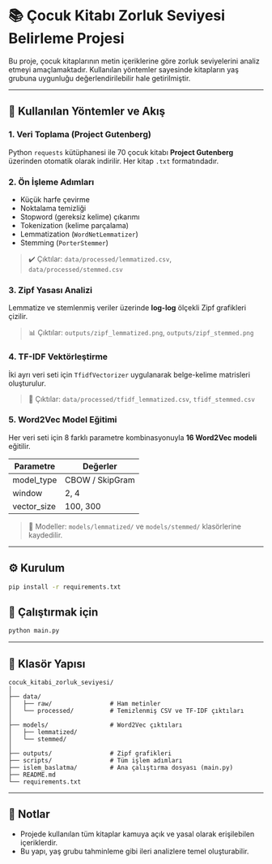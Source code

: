 # 📚 Çocuk Kitabı Zorluk Seviyesi Belirleme Projesi

Bu proje, çocuk kitaplarının metin içeriklerine göre zorluk seviyelerini analiz etmeyi amaçlamaktadır. Kullanılan yöntemler sayesinde kitapların yaş grubuna uygunluğu değerlendirilebilir hale getirilmiştir.

---

## 🔧 Kullanılan Yöntemler ve Akış

### 1. Veri Toplama (Project Gutenberg)
Python `requests` kütüphanesi ile 70 çocuk kitabı **Project Gutenberg** üzerinden otomatik olarak indirilir. Her kitap `.txt` formatındadır.

### 2. Ön İşleme Adımları
- Küçük harfe çevirme
- Noktalama temizliği
- Stopword (gereksiz kelime) çıkarımı
- Tokenization (kelime parçalama)
- Lemmatization (`WordNetLemmatizer`)
- Stemming (`PorterStemmer`)

> ✔️ Çıktılar: `data/processed/lemmatized.csv`, `data/processed/stemmed.csv`

### 3. Zipf Yasası Analizi
Lemmatize ve stemlenmiş veriler üzerinde **log-log** ölçekli Zipf grafikleri çizilir.

> 📊 Çıktılar: `outputs/zipf_lemmatized.png`, `outputs/zipf_stemmed.png`

### 4. TF-IDF Vektörleştirme
İki ayrı veri seti için `TfidfVectorizer` uygulanarak belge-kelime matrisleri oluşturulur.

> 📁 Çıktılar: `data/processed/tfidf_lemmatized.csv`, `tfidf_stemmed.csv`

### 5. Word2Vec Model Eğitimi
Her veri seti için 8 farklı parametre kombinasyonuyla **16 Word2Vec modeli** eğitilir.

| Parametre        | Değerler             |
|------------------|----------------------|
| model_type       | CBOW / SkipGram      |
| window           | 2, 4                 |
| vector_size      | 100, 300             |

> 💾 Modeller: `models/lemmatized/` ve `models/stemmed/` klasörlerine kaydedilir.

---

## ⚙️ Kurulum

```bash
pip install -r requirements.txt
```

## 🚀 Çalıştırmak için

```bash
python main.py
```

---

## 📂 Klasör Yapısı

```
cocuk_kitabi_zorluk_seviyesi/
│
├── data/
│   ├── raw/                # Ham metinler
│   └── processed/          # Temizlenmiş CSV ve TF-IDF çıktıları
│
├── models/                 # Word2Vec çıktıları
│   ├── lemmatized/
│   └── stemmed/
│
├── outputs/                # Zipf grafikleri
├── scripts/                # Tüm işlem adımları
├── islem_baslatma/         # Ana çalıştırma dosyası (main.py)
├── README.md
└── requirements.txt
```

---

## 📌 Notlar

- Projede kullanılan tüm kitaplar kamuya açık ve yasal olarak erişilebilen içeriklerdir.
- Bu yapı, yaş grubu tahminleme gibi ileri analizlere temel oluşturabilir.